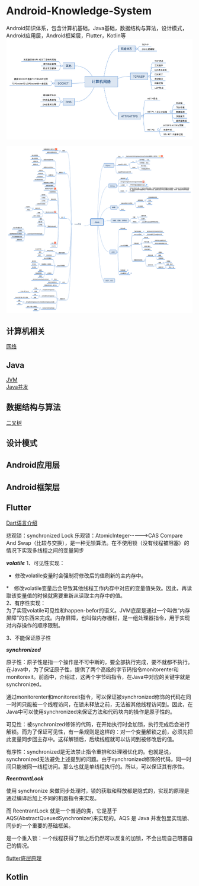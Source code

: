 # Android-Knowledge-System
Android知识体系，包含计算机基础，Java基础，数据结构与算法，设计模式，Android应用层，Android框架层，Flutter，Kotlin等  
![image](https://github.com/viviant1224/Android-Knowledge-System/blob/main/images/%E8%AE%A1%E7%AE%97%E6%9C%BA%E7%9B%B8%E5%85%B3/%E8%AE%A1%E7%AE%97%E6%9C%BA%E7%BD%91%E7%BB%9C.png)  

![image](https://github.com/viviant1224/Android-Knowledge-System/blob/main/images/Java/JVM/Java.png)  




## 计算机相关
[网络](https://github.com/viviant1224/Android-Knowledge-System/blob/main/Blogs/%E8%AE%A1%E7%AE%97%E6%9C%BA/%E7%BD%91%E7%BB%9C/%E7%BD%91%E7%BB%9C.md) 

## Java
[JVM](https://github.com/viviant1224/Android-Knowledge-System/blob/main/Blogs/Java/JVM/JVM.md)  
[Java并发](https://github.com/viviant1224/Android-Knowledge-System/blob/main/Blogs/Java/Java%E5%B9%B6%E5%8F%91.md)


## 数据结构与算法
[二叉树](https://github.com/viviant1224/Android-Knowledge-System/blob/main/Blogs/%E6%95%B0%E6%8D%AE%E7%BB%93%E6%9E%84%E4%B8%8E%E7%AE%97%E6%B3%95/%E4%BA%8C%E5%8F%89%E6%A0%91.md)

## 设计模式

## Android应用层

## Android框架层

## Flutter

[Dart语言介绍](https://github.com/viviant1224/Android-Knowledge-System/blob/main/Blogs/Flutter/Dart.md) 

悲观锁：synchronized Lock
乐观锁：AtomicInteger----->CAS   Compare And Swap（比较与交换），是一种无锁算法。在不使用锁（没有线程被阻塞）的情况下实现多线程之间的变量同步

***volatile*** 
1、可见性实现：  
* 修改volatile变量时会强制将修改后的值刷新的主内存中。

*　修改volatile变量后会导致其他线程工作内存中对应的变量值失效。因此，再读取该变量值的时候就需要重新从读取主内存中的值。   
2、有序性实现：   
为了实现volatile可见性和happen-befor的语义。JVM底层是通过一个叫做“内存屏障”的东西来完成。内存屏障，也叫做内存栅栏，是一组处理器指令，用于实现对内存操作的顺序限制。

3、不能保证原子性

***synchronized***

原子性：原子性是指一个操作是不可中断的，要全部执行完成，要不就都不执行。在Java中，为了保证原子性，提供了两个高级的字节码指令monitorenter和monitorexit。前面中，介绍过，这两个字节码指令，在Java中对应的关键字就是synchronized。

通过monitorenter和monitorexit指令，可以保证被synchronized修饰的代码在同一时间只能被一个线程访问，在锁未释放之前，无法被其他线程访问到。因此，在Java中可以使用synchronized来保证方法和代码块内的操作是原子性的。

可见性：被synchronized修饰的代码，在开始执行时会加锁，执行完成后会进行解锁。而为了保证可见性，有一条规则是这样的：对一个变量解锁之前，必须先把此变量同步回主存中。这样解锁后，后续线程就可以访问到被修改后的值。

有序性：synchronized是无法禁止指令重排和处理器优化的。也就是说，synchronized无法避免上述提到的问题。由于synchronized修饰的代码，同一时间只能被同一线程访问。那么也就是单线程执行的。所以，可以保证其有序性。

***ReentrantLock***

使用 synchronize 来做同步处理时，锁的获取和释放都是隐式的，实现的原理是通过编译后加上不同的机器指令来实现。

而 ReentrantLock 就是一个普通的类，它是基于 AQS(AbstractQueuedSynchronizer)来实现的。AQS 是 Java 并发包里实现锁、同步的一个重要的基础框架。

是一个重入锁：一个线程获得了锁之后仍然可以反复的加锁，不会出现自己阻塞自己的情况。  




[flutter底层原理](https://github.com/viviant1224/Android-Knowledge-System/blob/main/Blogs/Flutter/底层原理.md) 

## Kotlin



